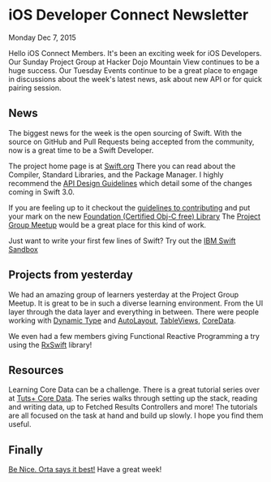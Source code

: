# iOS Developer Connect Newsletter
Monday Dec 7, 2015

Hello iOS Connect Members. It's been an exciting week for iOS Developers. Our Sunday Project Group at Hacker Dojo Mountain View continues to be a huge success. Our Tuesday Events continue to be a great place to engage in discussions about the week's latest news, ask about new API or for quick pairing session. 

## News
The biggest news for the week is the open sourcing of Swift. With the source on GitHub and Pull Requests being accepted from the community, now is a great time to be a Swift Developer.

The project home page is at [Swift.org](http://swift.org) There you can read about the Compiler, Standard Libraries, and the Package Manager. I highly recommend the [API Design Guidelines](https://swift.org/documentation/#api-design-guidelines)
which detail some of the changes coming in Swift 3.0.

If you are feeling up to it checkout the [guidelines to contributing](https://swift.org/contributing/) and put your mark on the new [Foundation (Certified Obj-C free) Library](https://github.com/apple/swift-corelibs-foundation) The [Project Group Meetup](http://www.meetup.com/SantaClara-iOS/) would be a great place for this kind of work.

Just want to write your first few lines of Swift? Try out the [IBM Swift Sandbox](http://swiftlang.ng.bluemix.net/?cm_mmc=developerWorks-_-dWdevcenter-_-swift-_-lp#/repl)

## Projects from yesterday
We had an amazing group of learners yesterday at the Project Group Meetup. It is great to be in such a diverse learning environment. From the UI layer through the data layer and everything in between. There were people working with
[Dynamic Type](https://developer.apple.com/library/ios/documentation/UIKit/Reference/UIFont_Class/index.html#//apple_ref/doc/uid/TP40006891) and [AutoLayout](https://developer.apple.com/library/ios/documentation/UserExperience/Conceptual/AutolayoutPG/index.html#//apple_ref/doc/uid/TP40010853), [TableViews](https://developer.apple.com/library/ios/documentation/UIKit/Reference/UITableView_Class/index.html#//apple_ref/doc/uid/TP40006943), [CoreData](https://developer.apple.com/library/ios/documentation/Cocoa/Conceptual/CoreData/index.html#//apple_ref/doc/uid/TP40001075).

We even had a few members giving Functional Reactive Programming a try using the [RxSwift](https://github.com/ReactiveX/RxSwift) library!

## Resources
Learning Core Data can be a challenge. There is a great tutorial series over at [Tuts+ Core Data](). The series walks through setting up the stack, reading and writing data, up to Fetched Results Controllers and more! The tutorials are all 
focused on the task at hand and build up slowly. I hope you find them useful.

## Finally
[Be Nice. Orta says it best!](https://realm.io/news/altconf-orta-therox-being-nice-in-open-source/)
Have a great week!
